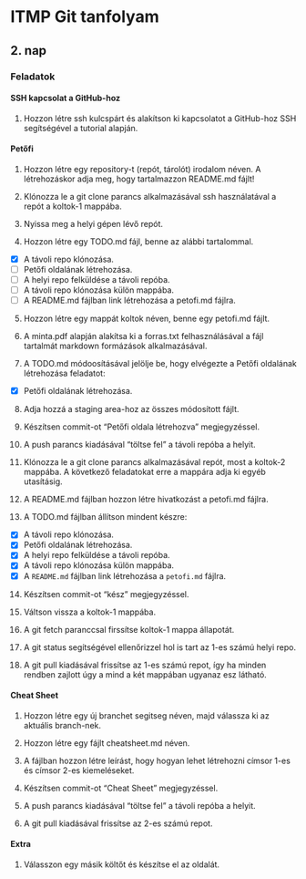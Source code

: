 # ITMP Git tanfolyam

## 2. nap

### Feladatok

#### SSH kapcsolat a GitHub-hoz

1.	Hozzon létre ssh kulcspárt és alakítson ki kapcsolatot a GitHub-hoz SSH segítségével a tutorial alapján.

#### Petőfi

1.	Hozzon létre egy repository-t (repót, tárolót) irodalom néven. A létrehozáskor adja meg, hogy tartalmazzon README.md fájlt!

2.	Klónozza le a git clone parancs alkalmazásával ssh használatával a repót a koltok-1 mappába.

3.	Nyissa meg a helyi gépen lévő repót.

4.	Hozzon létre egy TODO.md fájl, benne az alábbi tartalommal.

- [x] A távoli repo klónozása.
- [ ] Petőfi oldalának létrehozása.
- [ ] A helyi repo felküldése a távoli repóba.
- [ ] A távoli repo klónozása külön mappába.
- [ ] A README.md fájlban link létrehozása a petofi.md fájlra.

5.	Hozzon létre egy mappát koltok néven, benne egy petofi.md fájlt.

6.	A minta.pdf alapján alakítsa ki a forras.txt felhasználásával a fájl tartalmát markdown formázások alkalmazásával.

7.	A TODO.md módoosításával jelölje be, hogy elvégezte a Petőfi oldalának létrehozása feladatot:

- [x] Petőfi oldalának létrehozása.

8.	Adja hozzá a staging area-hoz az összes módosított fájlt.

9.	Készítsen commit-ot “Petőfi oldala létrehozva” megjegyzéssel.

10.	A push parancs kiadásával “töltse fel” a távoli repóba a helyit.

11.	Klónozza le a git clone parancs alkalmazásával repót, most a koltok-2 mappába. A következő feladatokat erre a mappára adja ki egyéb utasításig.

12.	A README.md fájlban hozzon létre hivatkozást a petofi.md fájlra.

13.	A TODO.md fájlban állítson mindent készre:

- [x] A távoli repo klónozása.
- [x] Petőfi oldalának létrehozása.
- [x] A helyi repo felküldése a távoli repóba.
- [x] A távoli repo klónozása külön mappába.
- [x] A `README.md` fájlban link létrehozása a `petofi.md` fájlra.

14.	Készítsen commit-ot “kész” megjegyzéssel.

15.	Váltson vissza a koltok-1 mappába.

16.	A git fetch paranccsal firssítse koltok-1 mappa állapotát.

17.	A git status segítségével ellenőrizzel hol is tart az 1-es számú helyi repo.

18.	A git pull kiadásával frissítse az 1-es számú repot, így ha minden rendben zajlott úgy a mind a két mappában ugyanaz esz látható.

#### Cheat Sheet

1.	Hozzon létre egy új branchet segitseg néven, majd válassza ki az aktuális branch-nek.

2.	Hozzon létre egy fájlt cheatsheet.md néven.

3.	A fájlban hozzon létre leírást, hogy hogyan lehet létrehozni címsor 1-es és címsor 2-es kiemeléseket.

4.	Készítsen commit-ot “Cheat Sheet” megjegyzéssel.

5.	A push parancs kiadásával “töltse fel” a távoli repóba a helyit.

6.	A git pull kiadásával frissítse az 2-es számú repot.

#### Extra

1. Válasszon egy másik költőt és készítse el az oldalát.

